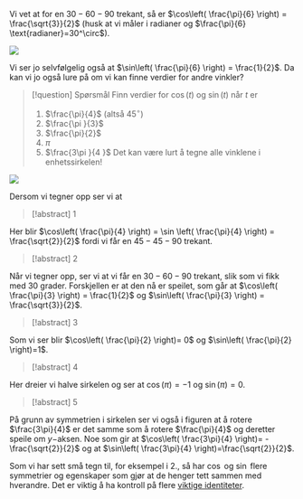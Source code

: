 
Vi vet at for en $30-60-90$ trekant, så er $\cos\left( \frac{\pi}{6} \right) = \frac{\sqrt{3}}{2}$ (husk at vi måler i radianer og $\frac{\pi}{6} \text{radianer}=30^\circ$).

![](Files/shapes%20at%2024-08-07%2013.56.09.svg)

Vi ser jo selvfølgelig også at $\sin\left( \frac{\pi}{6} \right) = \frac{1}{2}$. Da kan vi jo også lure på om vi kan finne verdier for andre vinkler?

> [!question] Spørsmål 
> Finn verdier for $\cos (t)$ og $\sin (t)$ når $t$ er
> 1. $\frac{\pi}{4}$ (altså $45^\circ$)
> 2. $\frac{\pi }{3}$
> 3. $\frac{\pi}{2}$
> 4. $\pi$
> 5. $\frac{3\pi }{4 }$
> Det kan være lurt å tegne alle vinklene i enhetssirkelen!

![](Files/shapes%20at%2024-08-07%2014.14.50.svg)

Dersom vi tegner opp ser vi at

> [!abstract]  1
> 

Her blir $\cos\left( \frac{\pi}{4} \right) = \sin \left( \frac{\pi}{4} \right) = \frac{\sqrt{2}}{2}$ fordi vi får en $45-45-90$ trekant.

> [!abstract]  2
> 

Når vi tegner opp, ser vi at vi får en $30-60-90$ trekant, slik som vi fikk med $30$ grader. Forskjellen er at den nå er speilet, som går at $\cos\left( \frac{\pi}{3} \right) = \frac{1}{2}$ og $\sin\left( \frac{\pi}{3} \right) = \frac{\sqrt{3}}{2}$.

> [!abstract]  3
> 

Som vi ser blir $\cos\left( \frac{\pi}{2} \right)= 0$ og $\sin\left( \frac{\pi}{2} \right)=1$.

> [!abstract]  4
> 

Her dreier vi halve sirkelen og ser at $\cos(\pi)=-1$ og $\sin(\pi)= 0$. 

> [!abstract]  5
> 

På grunn av symmetrien i sirkelen ser vi også i figuren at å rotere $\frac{3\pi}{4}$ er det samme som å rotere $\frac{\pi}{4}$ og deretter speile om $y-$aksen. Noe som gir at $\cos\left( \frac{3\pi}{4} \right)= -\frac{\sqrt{2}}{2}$ og at $\sin\left( \frac{3\pi}{4} \right)=\frac{\sqrt{2}}{2}$.

Som vi har sett små tegn til, for eksempel i 2., så har $\cos$ og $\sin$ flere symmetrier og egenskaper som gjør at de henger tett sammen med hverandre. Det er viktig å ha kontroll på flere [viktige identiteter](Kapittel%200%20-%20innledende%20kapittel/P.7.4%20Viktige%20identiteter.md).